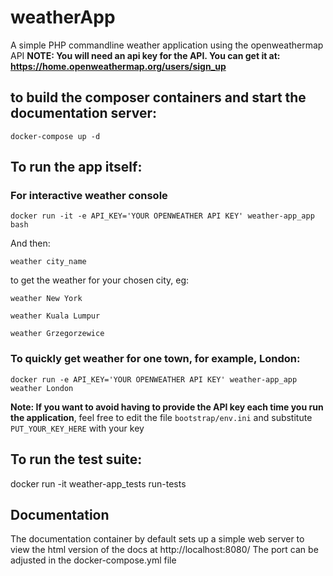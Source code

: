 # weatherApp
A simple PHP commandline weather application using the openweathermap API
**NOTE: You will need an api key for the API. You can get it at: https://home.openweathermap.org/users/sign_up**

## to build the composer containers and start the documentation server:

```docker-compose up -d```

## To run the app itself:

### For interactive weather console

 ```docker run -it -e API_KEY='YOUR OPENWEATHER API KEY' weather-app_app bash```
 
 And then:
 
 ```weather city_name```
 
 to get the weather for your chosen city, eg:
 
 ```weather New York```
 
 ```weather Kuala Lumpur```
 
 ```weather Grzegorzewice```
 
### To quickly get weather for one town, for example, London:
 ```docker run -e API_KEY='YOUR OPENWEATHER API KEY' weather-app_app weather London```

**Note: If you want to avoid having to provide the API key each time you run the application**, 
feel free to edit the file ```bootstrap/env.ini```
and substitute ```PUT_YOUR_KEY_HERE``` with your key

## To run the test suite:
 docker run -it weather-app_tests run-tests

## Documentation
The documentation container by default sets up a simple web server to view the html version of the docs at http://localhost:8080/
   The port can be adjusted in the docker-compose.yml file



